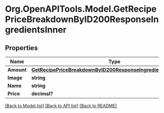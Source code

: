 # Org.OpenAPITools.Model.GetRecipePriceBreakdownByID200ResponseIngredientsInner

## Properties

Name | Type | Description | Notes
------------ | ------------- | ------------- | -------------
**Amount** | [**GetRecipePriceBreakdownByID200ResponseIngredientsInnerAmount**](GetRecipePriceBreakdownByID200ResponseIngredientsInnerAmount.md) |  | [optional] 
**Image** | **string** |  | 
**Name** | **string** |  | 
**Price** | **decimal?** |  | 

[[Back to Model list]](../README.md#documentation-for-models) [[Back to API list]](../README.md#documentation-for-api-endpoints) [[Back to README]](../README.md)

